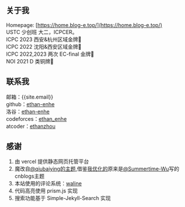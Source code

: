 ## 关于我

<!-- <img src="/img/advartar-littleprince.png" alt="Ethan Zhou的头像"> -->

Homepage: [https://home.blog-e.top/](https://home.blog-e.top/)  
USTC 少创班 大二，ICPCER。  
ICPC 2023 西安&杭州区域金牌🥇  
ICPC 2022 沈阳&西安区域金牌🥇  
ICPC 2022,2023 两次 EC-final 金牌🥇  
NOI 2021 D 类铜牌🥉  

## 联系我

邮箱：{{site.email}}  
github：[ethan-enhe](https://github.com/ethan-enhe)  
洛谷：[ethan-enhe](https://www.luogu.com.cn/user/124740)  
codeforces：[ethan_enhe](https://codeforces.com/profile/ethan_enhe)  
atcoder：[ethanzhou](https://atcoder.jp/users/ethanzhou)  

## 感谢

1. 由 vercel 提供静态网页托管平台
2. 魔改自[@qiubaiying的主题](https://github.com/qiubaiying/qiubaiying.github.io),借鉴[我优化的](https://www.cnblogs.com/summertime-wu/p/9356736.html)原来是[@Summertime-Wu](https://www.cnblogs.com/summertime-wu/p/9356736.html)写的cnblogs主题
3. 本站使用的评论系统：[waline](https://waline.js.org/)
4. 代码高亮使用 prism.js 实现
5. 搜索功能基于 Simple-Jekyll-Search 实现
